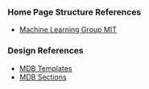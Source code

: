 ### Home Page Structure References
* [Machine Learning Group MIT](http://machinelearning.mit.edu/)

### Design References
* [MDB Templates](https://mdbootstrap.com/templates-2/)
* [MDB Sections](https://mdbootstrap.com/docs/jquery/sections/demo/)